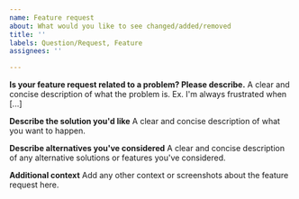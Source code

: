 ```yaml
---
name: Feature request
about: What would you like to see changed/added/removed
title: ''
labels: Question/Request, Feature
assignees: ''

---
```


<!--- Feel free to remove parts you don't need, Mod suggestions go to #144 -->
**Is your feature request related to a problem? Please describe.**
A clear and concise description of what the problem is. Ex. I'm always frustrated when [...]

**Describe the solution you'd like**
A clear and concise description of what you want to happen.

**Describe alternatives you've considered**
A clear and concise description of any alternative solutions or features you've considered.

**Additional context**
Add any other context or screenshots about the feature request here.
